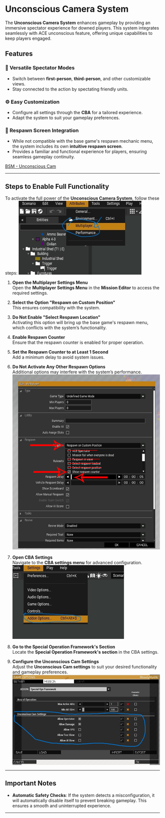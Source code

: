 # **Unconscious Camera System**

The **Unconscious Camera System** enhances gameplay by providing an immersive spectator experience for downed players. This system integrates seamlessly with ACE unconscious feature, offering unique capabilities to keep players engaged.

## **Features**

### 📸 **Versatile Spectator Modes**
- Switch between **first-person**, **third-person**, and other customizable views.
- Stay connected to the action by spectating friendly units.

### ⚙️ **Easy Customization**
- Configure all settings through the **CBA** for a tailored experience.
- Adapt the system to suit your gameplay preferences.

### 🔄 **Respawn Screen Integration**
- While not compatible with the base game's respawn mechanic menu, the system includes its own **intuitive respawn screen**.
- Provides a familiar and functional experience for players, ensuring seamless gameplay continuity.

[BSM - Unconscious Cam](https://steamcommunity.com/sharedfiles/filedetails/?id=3312869005)

---

## **Steps to Enable Full Functionality**

To activate the full power of the **Unconscious Camera System**, follow these steps:
![](https://raw.githubusercontent.com/Broken-Skull-Mods/BSM.Common/main/doc_assets/unconcam/20241115222640_1.jpg)
1. **Open the Multiplayer Settings Menu**  
   Open the **Multiplayer Settings Menu** in the **Mission Editor** to access the required settings.  

2. **Select the Option "Respawn on Custom Position"**  
   This ensures compatibility with the system.  

3. **Do Not Enable "Select Respawn Location"**  
   Activating this option will bring up the base game's respawn menu, which conflicts with the system’s functionality.  

4. **Enable Respawn Counter**  
   Ensure that the respawn counter is enabled for proper operation.  

5. **Set the Respawn Counter to at Least 1 Second**  
   Add a minimum delay to avoid system issues.  

6. **Do Not Activate Any Other Respawn Options**  
   Additional options may interfere with the system’s performance.  
![](https://raw.githubusercontent.com/Broken-Skull-Mods/BSM.Common/main/doc_assets/unconcam/20241115222736_1.jpg)

7. **Open CBA Settings**  
   Navigate to the **CBA settings menu** for advanced configuration.  
![](https://raw.githubusercontent.com/Broken-Skull-Mods/BSM.Common/main/doc_assets/unconcam/20241115224242_1.jpg)

8. **Go to the Special Operation Framework's Section**  
   Locate the **Special Operation Framework's section** in the CBA settings.  

9. **Configure the Unconscious Cam Settings**  
   Adjust the **Unconscious Cam settings** to suit your desired functionality and gameplay preferences.  
![](https://raw.githubusercontent.com/Broken-Skull-Mods/BSM.Common/main/doc_assets/unconcam/20241115224402_1.jpg)

---

## **Important Notes**
- **Automatic Safety Checks**: If the system detects a misconfiguration, it will automatically disable itself to prevent breaking gameplay. This ensures a smooth and uninterrupted experience.

---
